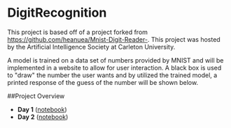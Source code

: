 # DigitRecognition
This project is based off of a project forked from https://github.com/heanuea/Mnist-Digit-Reader-. This project was hosted by the Artificial Intelligence Society at Carleton University.

A model is trained on a data set of numbers provided by MNIST and will be implemented in a website to allow for user interaction. A black box is used to "draw" the number the user wants and by utilized the trained model, a printed response of the guess of the number will be shown below.

##Project Overview

- **Day 1** ([notebook]())
- **Day 2** ([notebook]())
